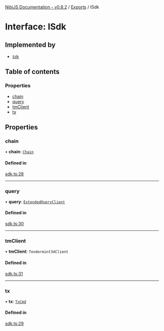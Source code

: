 [NibiJS Documentation - v0.8.2](../intro.md) / [Exports](../modules.md) / ISdk

# Interface: ISdk

## Implemented by

- [`Sdk`](../classes/Sdk.md)

## Table of contents

### Properties

- [chain](ISdk.md#chain)
- [query](ISdk.md#query)
- [tmClient](ISdk.md#tmclient)
- [tx](ISdk.md#tx)

## Properties

### chain

• **chain**: [`Chain`](Chain.md)

#### Defined in

[sdk.ts:28](https://github.com/NibiruChain/ts-sdk/blob/338fbe5/packages/nibijs/src/sdk.ts#L28)

___

### query

• **query**: [`ExtendedQueryClient`](../modules.md#extendedqueryclient)

#### Defined in

[sdk.ts:30](https://github.com/NibiruChain/ts-sdk/blob/338fbe5/packages/nibijs/src/sdk.ts#L30)

___

### tmClient

• **tmClient**: `Tendermint34Client`

#### Defined in

[sdk.ts:31](https://github.com/NibiruChain/ts-sdk/blob/338fbe5/packages/nibijs/src/sdk.ts#L31)

___

### tx

• **tx**: [`TxCmd`](../classes/TxCmd.md)

#### Defined in

[sdk.ts:29](https://github.com/NibiruChain/ts-sdk/blob/338fbe5/packages/nibijs/src/sdk.ts#L29)

